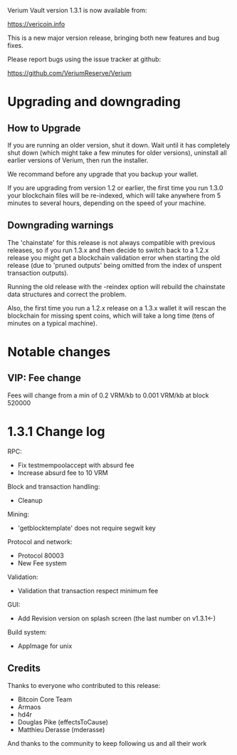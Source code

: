 Verium Vault version 1.3.1 is now available from:

  https://vericoin.info

This is a new major version release, bringing both new features and
bug fixes.

Please report bugs using the issue tracker at github:

  https://github.com/VeriumReserve/Verium

Upgrading and downgrading
=========================

How to Upgrade
--------------

If you are running an older version, shut it down. Wait until it has completely
shut down (which might take a few minutes for older versions), uninstall all
earlier versions of Verium, then run the installer.

We recommand before any upgrade that you backup your wallet.

If you are upgrading from version 1.2 or earlier, the first time you run
1.3.0 your blockchain files will be re-indexed, which will take anywhere from
5 minutes to several hours, depending on the speed of your machine.

Downgrading warnings
--------------------

The 'chainstate' for this release is not always compatible with previous
releases, so if you run 1.3.x and then decide to switch back to a
1.2.x release you might get a blockchain validation error when starting the
old release (due to 'pruned outputs' being omitted from the index of
unspent transaction outputs).

Running the old release with the -reindex option will rebuild the chainstate
data structures and correct the problem.

Also, the first time you run a 1.2.x release on a 1.3.x wallet it will rescan
the blockchain for missing spent coins, which will take a long time (tens
of minutes on a typical machine).

Notable changes
===============

VIP: Fee change
-----------------------

Fees will change from a min of 0.2 VRM/kb to 0.001 VRM/kb at block 520000

1.3.1 Change log
=======================

RPC:

- Fix testmempoolaccept with absurd fee
- Increase absurd fee to 10 VRM

Block and transaction handling:

- Cleanup

Mining:

- 'getblocktemplate' does not require segwit key

Protocol and network:

- Protocol 80003
- New Fee system

Validation:

- Validation that transaction respect minimum fee

GUI:

- Add Revision version on splash screen (the last number on v1.3.1<-)

Build system:

- AppImage for unix

Credits
--------

Thanks to everyone who contributed to this release:
- Bitcoin Core Team
- Armaos
- hd4r
- Douglas Pike (effectsToCause)
- Matthieu Derasse (mderasse)

And thanks to the community to keep following us and all their work
